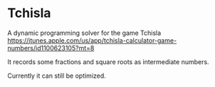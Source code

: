 # Tchisla

A dynamic programming solver for the game Tchisla https://itunes.apple.com/us/app/tchisla-calculator-game-numbers/id1100623105?mt=8

It records some fractions and square roots as intermediate numbers.

Currently it can still be optimized.
